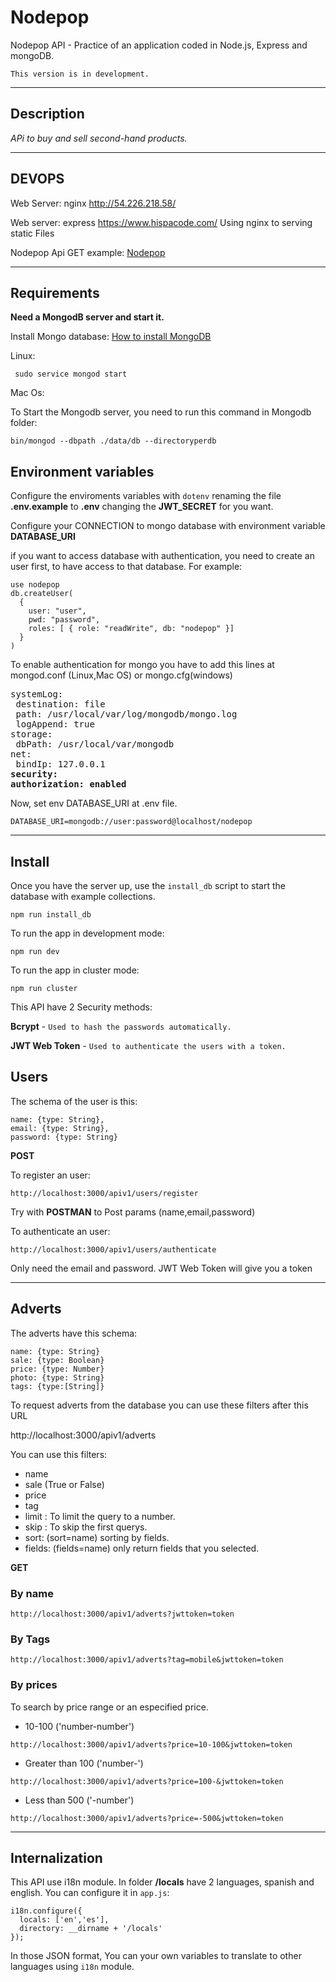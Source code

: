 # Nodepop

Nodepop API - Practice of an application coded in Node.js, Express and mongoDB.

```This version is in development.```
***
## Description

*APi to buy and sell second-hand products.*
***

## DEVOPS

Web Server: nginx http://54.226.218.58/

Web server: express https://www.hispacode.com/ Using nginx to serving static Files

Nodepop Api GET example: [Nodepop](https://www.hispacode.com/apiv1/adverts?jwttoken=eyJhbGciOiJIUzI1NiIsInR5cCI6IkpXVCJ9.eyJ1c2VyX2lkIjoiNWM0Y2I4ZTM1MjA4OWIwZWQwMjBlY2ZiIiwiaWF0IjoxNTQ4NTMyMDYxLCJleHAiOjE1NDg3MDQ4NjF9.XPbU9mhVCVwWIr2uSs2uFkeYESaf5znfc2lVdUjC9L0)

***
## Requirements

**Need a MongodB server and start it.**

Install Mongo database: [How to install MongoDB](https://docs.mongodb.com/manual/administration/install-community/)

Linux:

``` sudo service mongod start```

Mac Os:

To Start the Mongodb server, you need to run this command in Mongodb folder:

```shell
bin/mongod --dbpath ./data/db --directoryperdb
```

## Environment variables

Configure the enviroments variables with ```dotenv``` renaming the file **.env.example** to **.env** changing the **JWT_SECRET** for you want.

Configure your CONNECTION to mongo database with environment variable **DATABASE_URI**

if you want to access database with authentication, you need to create an user first, to have access to that database.
For example:

```
use nodepop
db.createUser(
  {
    user: "user",
    pwd: "password",
    roles: [ { role: "readWrite", db: "nodepop" }]
  }
)
```
To enable authentication for mongo you have to add this lines at mongod.conf (Linux,Mac OS) or mongo.cfg(windows)

<pre>
systemLog:
 destination: file
 path: /usr/local/var/log/mongodb/mongo.log
 logAppend: true
storage:
 dbPath: /usr/local/var/mongodb
net:
 bindIp: 127.0.0.1
<b>security:</b>
<b>authorization: enabled</b>
</pre>

Now, set env DATABASE_URI at .env file.

````DATABASE_URI=mongodb://user:password@localhost/nodepop````

***
## Install

Once you have the server up, use the ```install_db``` script to start the database with example collections.

```shell
npm run install_db
```
To run the app in development mode:

```shell
npm run dev
```
To run the app in cluster mode:

```shell
npm run cluster
```

This API have 2 Security methods:

**Bcrypt** - ```Used to hash the passwords automatically.```

**JWT Web Token** - ```Used to authenticate the users with a token.```


## Users

The schema of the user is this:

    name: {type: String},
    email: {type: String},
    password: {type: String}

**POST**

To register an user:

````URL
http://localhost:3000/apiv1/users/register
````
Try with **POSTMAN** to Post params (name,email,password)

To authenticate an user:

````URL
http://localhost:3000/apiv1/users/authenticate
````
Only need the email and password. JWT Web Token will give you a token


***
## Adverts

The adverts have this schema:

    name: {type: String}
    sale: {type: Boolean}
    price: {type: Number}
    photo: {type: String}
    tags: {type:[String]}

To request adverts from the database you can use these filters after this URL


http://localhost:3000/apiv1/adverts

You can use this filters:

- name
- sale (True or False)
- price
- tag
- limit : To limit the query to a number.
- skip : To skip the first querys.
- sort: (sort=name) sorting by fields.
- fields: (fields=name) only return fields that you selected.

**GET**

### By name

````URL
http://localhost:3000/apiv1/adverts?jwttoken=token
````

### By Tags

````URL
http://localhost:3000/apiv1/adverts?tag=mobile&jwttoken=token
````

### By prices

To search by price range or an especified price.

- 10-100 ('number-number')

````URL
http://localhost:3000/apiv1/adverts?price=10-100&jwttoken=token
````
- Greater than 100 ('number-')

````URL
http://localhost:3000/apiv1/adverts?price=100-&jwttoken=token
````
- Less than 500 ('-number')

````URL
http://localhost:3000/apiv1/adverts?price=-500&jwttoken=token
````

***
## Internalization

This API use i18n module. In folder **/locals** have 2 languages, spanish and english. You can configure it in ```app.js```:
````
i18n.configure({
  locals: ['en','es'],
  directory: __dirname + '/locals'
});
`````

In those JSON format, You can your own variables to translate to other languages using ```i18n``` module.
